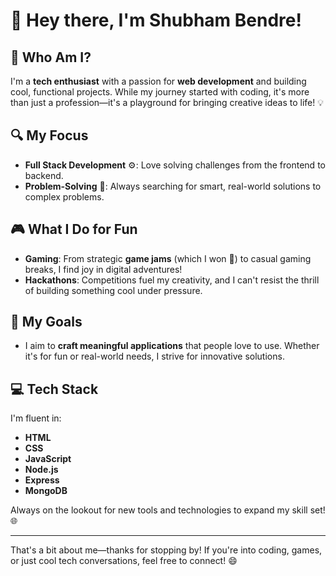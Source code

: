 # 👋 Hey there, I'm Shubham Bendre!

## 🚀 Who Am I?

I'm a **tech enthusiast** with a passion for **web development** and building cool, functional projects. While my journey started with coding, it's more than just a profession—it's a playground for bringing creative ideas to life! 💡


## 🔍 My Focus
- **Full Stack Development** ⚙️: Love solving challenges from the frontend to backend.
- **Problem-Solving** 🧩: Always searching for smart, real-world solutions to complex problems.


## 🎮 What I Do for Fun
- **Gaming**: From strategic **game jams** (which I won 🎉) to casual gaming breaks, I find joy in digital adventures!
- **Hackathons**: Competitions fuel my creativity, and I can't resist the thrill of building something cool under pressure.


## 🎯 My Goals
- I aim to **craft meaningful applications** that people love to use. Whether it's for fun or real-world needs, I strive for innovative solutions.


## 💻 Tech Stack

I'm fluent in:
- **HTML** 
- **CSS**
- **JavaScript**
- **Node.js**
- **Express**
- **MongoDB**

Always on the lookout for new tools and technologies to expand my skill set! 🌐

---

That's a bit about me—thanks for stopping by! If you're into coding, games, or just cool tech conversations, feel free to connect! 😄
